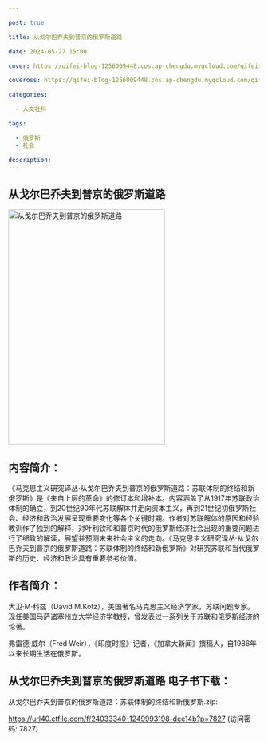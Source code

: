 ```yaml
---

post: true

title: 从戈尔巴乔夫到普京的俄罗斯道路

date: 2024-05-27 15:00

cover: https://qifei-blog-1256009448.cos.ap-chengdu.myqcloud.com/qifei-blog/660a742b9f345e8d03d65d69.jpg

coveross: https://qifei-blog-1256009448.cos.ap-chengdu.myqcloud.com/qifei-blog/660a742b9f345e8d03d65d69.jpg

categories:

  - 人文社科

tags:

  - 俄罗斯
  - 社会

description:
---
```


## 从戈尔巴乔夫到普京的俄罗斯道路
<img alt="从戈尔巴乔夫到普京的俄罗斯道路 " class="aligncenter loaded" data-was-processed="true" decoding="async" fetchpriority="high" height="471" src="https://qifei-blog-1256009448.cos.ap-chengdu.myqcloud.com/qifei-blog/660a742b9f345e8d03d65d69.jpg" style="cursor: zoom-in;" width="314"/>

## 内容简介：

《马克思主义研究译丛·从戈尔巴乔夫到普京的俄罗斯道路：苏联体制的终结和新俄罗斯》是《来自上层的革命》的修订本和增补本。内容涵盖了从1917年苏联政治体制的确立，到20世纪90年代苏联解体并走向资本主义，再到21世纪初俄罗斯社会、经济和政治发展呈现重要变化等各个关键时期。作者对苏联解体的原因和经验教训作了独到的解释，对叶利钦和和普京时代的俄罗斯经济社会出现的重要问题进行了细致的解读，展望并预测未来社会主义的走向。《马克思主义研究译丛·从戈尔巴乔夫到普京的俄罗斯道路：苏联体制的终结和新俄罗斯》对研究苏联和当代俄罗斯的历史、经济和政治具有重要参考价值。

## 作者简介：

大卫·M·科兹（David M.Kotz），美国著名马克思主义经济学家，苏联问题专家。现任美国马萨诸塞州立大学经济学教授，曾发表过一系列关于苏联和俄罗斯经济的论著。

弗雷德·威尔（Fred Weir），《印度时报》记者，《加拿大新闻》撰稿人，自1986年以来长期生活在俄罗斯。

## 从戈尔巴乔夫到普京的俄罗斯道路 电子书下载：



从戈尔巴乔夫到普京的俄罗斯道路：苏联体制的终结和新俄罗斯.zip: 

https://url40.ctfile.com/f/24033340-1249993198-dee14b?p=7827 (访问密码: 7827)
